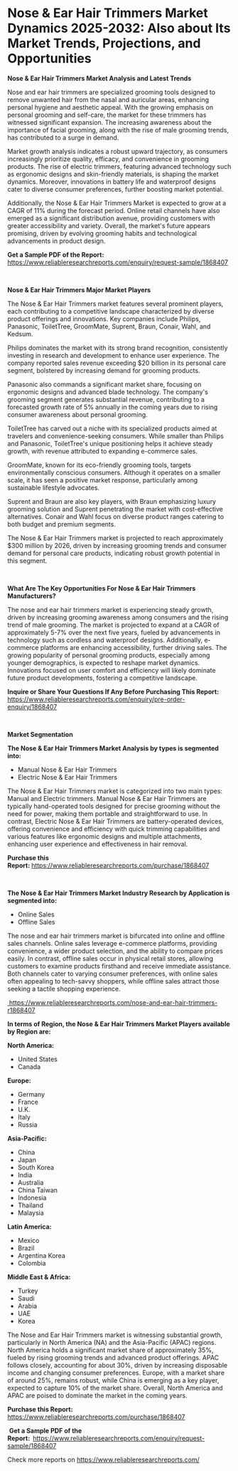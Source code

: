 <p><h1>Nose & Ear Hair Trimmers Market Dynamics 2025-2032: Also about Its Market Trends, Projections, and Opportunities</h1></p><p><strong>Nose & Ear Hair Trimmers Market Analysis and Latest Trends</strong></p>
<p><p>Nose and ear hair trimmers are specialized grooming tools designed to remove unwanted hair from the nasal and auricular areas, enhancing personal hygiene and aesthetic appeal. With the growing emphasis on personal grooming and self-care, the market for these trimmers has witnessed significant expansion. The increasing awareness about the importance of facial grooming, along with the rise of male grooming trends, has contributed to a surge in demand.</p><p>Market growth analysis indicates a robust upward trajectory, as consumers increasingly prioritize quality, efficacy, and convenience in grooming products. The rise of electric trimmers, featuring advanced technology such as ergonomic designs and skin-friendly materials, is shaping the market dynamics. Moreover, innovations in battery life and waterproof designs cater to diverse consumer preferences, further boosting market potential.</p><p>Additionally, the Nose & Ear Hair Trimmers Market is expected to grow at a CAGR of 11% during the forecast period. Online retail channels have also emerged as a significant distribution avenue, providing customers with greater accessibility and variety. Overall, the market's future appears promising, driven by evolving grooming habits and technological advancements in product design.</p></p>
<p><strong>Get a Sample PDF of the Report:&nbsp;</strong> <a href="https://www.reliableresearchreports.com/enquiry/request-sample/1868407?utm_campaign=2201&utm_medium=2&utm_source=Github&utm_content=ia&utm_term=05022025&utm_id=nose-ear-hair-trimmers">https://www.reliableresearchreports.com/enquiry/request-sample/1868407</a></p>
<p>&nbsp;</p>
<p><strong>Nose & Ear Hair Trimmers Major Market Players</strong></p>
<p><p>The Nose & Ear Hair Trimmers market features several prominent players, each contributing to a competitive landscape characterized by diverse product offerings and innovations. Key companies include Philips, Panasonic, ToiletTree, GroomMate, Suprent, Braun, Conair, Wahl, and Kedsum.</p><p>Philips dominates the market with its strong brand recognition, consistently investing in research and development to enhance user experience. The company reported sales revenue exceeding $20 billion in its personal care segment, bolstered by increasing demand for grooming products.</p><p>Panasonic also commands a significant market share, focusing on ergonomic designs and advanced blade technology. The company's grooming segment generates substantial revenue, contributing to a forecasted growth rate of 5% annually in the coming years due to rising consumer awareness about personal grooming.</p><p>ToiletTree has carved out a niche with its specialized products aimed at travelers and convenience-seeking consumers. While smaller than Philips and Panasonic, ToiletTree's unique positioning helps it achieve steady growth, with revenue attributed to expanding e-commerce sales.</p><p>GroomMate, known for its eco-friendly grooming tools, targets environmentally conscious consumers. Although it operates on a smaller scale, it has seen a positive market response, particularly among sustainable lifestyle advocates.</p><p>Suprent and Braun are also key players, with Braun emphasizing luxury grooming solution and Suprent penetrating the market with cost-effective alternatives. Conair and Wahl focus on diverse product ranges catering to both budget and premium segments.</p><p>The Nose & Ear Hair Trimmers market is projected to reach approximately $300 million by 2026, driven by increasing grooming trends and consumer demand for personal care products, indicating robust growth potential in this segment.</p></p>
<p>&nbsp;</p>
<p><strong>What Are The Key Opportunities For Nose & Ear Hair Trimmers Manufacturers?</strong></p>
<p><p>The nose and ear hair trimmers market is experiencing steady growth, driven by increasing grooming awareness among consumers and the rising trend of male grooming. The market is projected to expand at a CAGR of approximately 5-7% over the next five years, fueled by advancements in technology such as cordless and waterproof designs. Additionally, e-commerce platforms are enhancing accessibility, further driving sales. The growing popularity of personal grooming products, especially among younger demographics, is expected to reshape market dynamics. Innovations focused on user comfort and efficiency will likely dominate future product developments, fostering a competitive landscape.</p></p>
<p><strong>Inquire or Share Your Questions If Any Before Purchasing This Report:</strong> <a href="https://www.reliableresearchreports.com/enquiry/pre-order-enquiry/1868407?utm_campaign=2201&utm_medium=2&utm_source=Github&utm_content=ia&utm_term=05022025&utm_id=nose-ear-hair-trimmers">https://www.reliableresearchreports.com/enquiry/pre-order-enquiry/1868407</a></p>
<p>&nbsp;</p>
<p><strong>Market Segmentation</strong></p>
<p><strong>The Nose & Ear Hair Trimmers Market Analysis by types is segmented into:</strong></p>
<p><ul><li>Manual Nose & Ear Hair Trimmers</li><li>Electric Nose & Ear Hair Trimmers</li></ul></p>
<p><p>The Nose & Ear Hair Trimmers market is categorized into two main types: Manual and Electric trimmers. Manual Nose & Ear Hair Trimmers are typically hand-operated tools designed for precise grooming without the need for power, making them portable and straightforward to use. In contrast, Electric Nose & Ear Hair Trimmers are battery-operated devices, offering convenience and efficiency with quick trimming capabilities and various features like ergonomic designs and multiple attachments, enhancing user experience and effectiveness in hair removal.</p></p>
<p><strong>Purchase this Report:&nbsp;</strong><a href="https://www.reliableresearchreports.com/purchase/1868407?utm_campaign=2201&utm_medium=2&utm_source=Github&utm_content=ia&utm_term=05022025&utm_id=nose-ear-hair-trimmers">https://www.reliableresearchreports.com/purchase/1868407</a></p>
<p>&nbsp;</p>
<p><strong>The Nose & Ear Hair Trimmers Market Industry Research by Application is segmented into:</strong></p>
<p><ul><li>Online Sales</li><li>Offline Sales</li></ul></p>
<p><p>The nose and ear hair trimmers market is bifurcated into online and offline sales channels. Online sales leverage e-commerce platforms, providing convenience, a wider product selection, and the ability to compare prices easily. In contrast, offline sales occur in physical retail stores, allowing customers to examine products firsthand and receive immediate assistance. Both channels cater to varying consumer preferences, with online sales often appealing to tech-savvy shoppers, while offline sales attract those seeking a tactile shopping experience.</p></p>
<p><a href="https://www.reliableresearchreports.com/nose-and-ear-hair-trimmers-r1868407?utm_campaign=2201&utm_medium=2&utm_source=Github&utm_content=ia&utm_term=05022025&utm_id=nose-ear-hair-trimmers">&nbsp;https://www.reliableresearchreports.com/nose-and-ear-hair-trimmers-r1868407</a></p>
<p><strong>In terms of Region, the Nose & Ear Hair Trimmers Market Players available by Region are:</strong></p>
<p>
    <p> <strong> North America: </strong>
        <ul>
            <li>United States</li>
            <li>Canada</li>
        </ul>
        </p> 
    <p> <strong> Europe: </strong>
        <ul>
            <li>Germany</li>
            <li>France</li>
            <li>U.K.</li>
            <li>Italy</li>
            <li>Russia</li>
        </ul>
        </p> 
    <p> <strong> Asia-Pacific: </strong>
        <ul>
            <li>China</li>
            <li>Japan</li>
            <li>South Korea</li>
            <li>India</li>
            <li>Australia</li>
            <li>China Taiwan</li>
            <li>Indonesia</li>
            <li>Thailand</li>
            <li>Malaysia</li>
        </ul>
        </p> 
    <p> <strong> Latin America: </strong>
        <ul>
            <li>Mexico</li>
            <li>Brazil</li>
            <li>Argentina Korea</li>
            <li>Colombia</li>
        </ul>
        </p> 
    <p> <strong> Middle East & Africa: </strong>
        <ul>
            <li>Turkey</li>
            <li>Saudi</li>
            <li>Arabia</li>
            <li>UAE</li>
            <li>Korea</li>
        </ul>
    </p>
    </p>
<p><p>The Nose and Ear Hair Trimmers market is witnessing substantial growth, particularly in North America (NA) and the Asia-Pacific (APAC) regions. North America holds a significant market share of approximately 35%, fueled by rising grooming trends and advanced product offerings. APAC follows closely, accounting for about 30%, driven by increasing disposable income and changing consumer preferences. Europe, with a market share of around 25%, remains robust, while China is emerging as a key player, expected to capture 10% of the market share. Overall, North America and APAC are poised to dominate the market in the coming years.</p></p>
<p><strong>Purchase this Report: </strong><a href="https://www.reliableresearchreports.com/purchase/1868407?utm_campaign=2201&utm_medium=2&utm_source=Github&utm_content=ia&utm_term=05022025&utm_id=nose-ear-hair-trimmers">https://www.reliableresearchreports.com/purchase/1868407</a></p>
<p>&nbsp;<strong>Get a Sample PDF of the Report:&nbsp;&nbsp;</strong><a href="https://www.reliableresearchreports.com/enquiry/request-sample/1868407?utm_campaign=2201&utm_medium=2&utm_source=Github&utm_content=ia&utm_term=05022025&utm_id=nose-ear-hair-trimmers">https://www.reliableresearchreports.com/enquiry/request-sample/1868407</a></p>
<p><strong></strong></p>
<p>Check more reports on <a href="https://www.reliableresearchreports.com/?utm_campaign=2201&utm_medium=2&utm_source=Github&utm_content=ia&utm_term=05022025&utm_id=nose-ear-hair-trimmers">https://www.reliableresearchreports.com/</a></p>